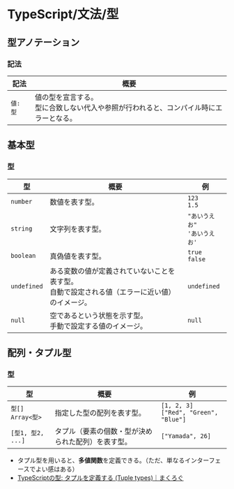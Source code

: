 # TypeScript/文法/型

## 型アノテーション

### 記法

| 記法     | 概要                                                         |
| -------- | ------------------------------------------------------------ |
| `値: 型` | 値の型を宣言する。<br />型に合致しない代入や参照が行われると、コンパイル時にエラーとなる。 |

## 基本型

### 型

| 型          | 概要                                                         | 例                                 |
| ----------- | ------------------------------------------------------------ | ---------------------------------- |
| `number`    | 数値を表す型。                                               | `123`<br />`1.5`                   |
| `string`    | 文字列を表す型。                                             | `"あいうえお"`<br />`'あいうえお'` |
| `boolean`   | 真偽値を表す型。                                             | `true`<br />`false`                |
| `undefined` | ある変数の値が定義されていないことを表す型。<br />自動で設定される値（エラーに近い値）のイメージ。 | `undefined`                        |
| `null`      | 空であるという状態を示す型。<br />手動で設定する値のイメージ。 | `null`                             |

## 配列・タプル型

### 型

| 型                      | 概要                                               | 例                                          |
| ----------------------- | -------------------------------------------------- | ------------------------------------------- |
| `型[]`<br />`Array<型>` | 指定した型の配列を表す型。                         | `[1, 2, 3]`<br />`["Red", "Green", "Blue"]` |
| `[型1, 型2, ...]`       | タプル（要素の個数・型が決められた配列）を表す型。 | `["Yamada", 26]`                            |

- タプル型を用いると、**多値関数**を定義できる。（ただ、単なるインターフェースでよい感はある）
- [TypeScriptの型: タプルを定義する (Tuple types)｜まくろぐ](https://maku.blog/p/6uzqf4q/)
